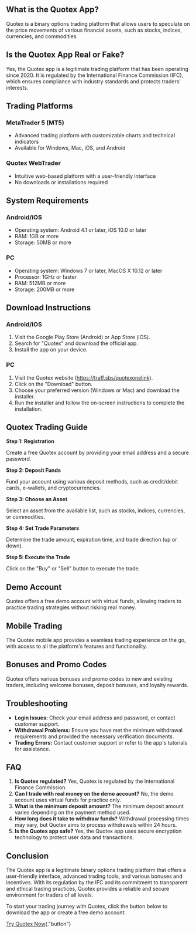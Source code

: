 ## What is the Quotex App?

Quotex is a binary options trading platform that allows users to
speculate on the price movements of various financial assets, such as
stocks, indices, currencies, and commodities.

## Is the Quotex App Real or Fake?

Yes, the Quotex app is a legitimate trading platform that has been
operating since 2020. It is regulated by the International Finance
Commission (IFC), which ensures compliance with industry standards and
protects traders\' interests.

## Trading Platforms

### MetaTrader 5 (MT5)

-   Advanced trading platform with customizable charts and technical
    indicators
-   Available for Windows, Mac, iOS, and Android

### Quotex WebTrader

-   Intuitive web-based platform with a user-friendly interface
-   No downloads or installations required

## System Requirements

### Android/iOS

-   Operating system: Android 4.1 or later, iOS 10.0 or later
-   RAM: 1GB or more
-   Storage: 50MB or more

### PC

-   Operating system: Windows 7 or later, MacOS X 10.12 or later
-   Processor: 1GHz or faster
-   RAM: 512MB or more
-   Storage: 200MB or more

## Download Instructions

### Android/iOS

1.  Visit the Google Play Store (Android) or App Store (iOS).
2.  Search for "Quotex" and download the official app.
3.  Install the app on your device.

### PC

1.  Visit the Quotex website (https://traff.sbs/quotexonelink).
2.  Click on the "Download" button.
3.  Choose your preferred version (Windows or Mac) and download the
    installer.
4.  Run the installer and follow the on-screen instructions to complete
    the installation.

## Quotex Trading Guide

**Step 1: Registration**

Create a free Quotex account by providing your email address and a
secure password.

**Step 2: Deposit Funds**

Fund your account using various deposit methods, such as credit/debit
cards, e-wallets, and cryptocurrencies.

**Step 3: Choose an Asset**

Select an asset from the available list, such as stocks, indices,
currencies, or commodities.

**Step 4: Set Trade Parameters**

Determine the trade amount, expiration time, and trade direction (up or
down).

**Step 5: Execute the Trade**

Click on the "Buy" or "Sell" button to execute the trade.

## Demo Account

Quotex offers a free demo account with virtual funds, allowing traders
to practice trading strategies without risking real money.

## Mobile Trading

The Quotex mobile app provides a seamless trading experience on the go,
with access to all the platform\'s features and functionality.

## Bonuses and Promo Codes

Quotex offers various bonuses and promo codes to new and existing
traders, including welcome bonuses, deposit bonuses, and loyalty
rewards.

## Troubleshooting

-   **Login Issues:** Check your email address and password, or contact
    customer support.
-   **Withdrawal Problems:** Ensure you have met the minimum withdrawal
    requirements and provided the necessary verification documents.
-   **Trading Errors:** Contact customer support or refer to the app\'s
    tutorials for assistance.

## FAQ

1.  **Is Quotex regulated?** Yes, Quotex is regulated by the
    International Finance Commission.
2.  **Can I trade with real money on the demo account?** No, the demo
    account uses virtual funds for practice only.
3.  **What is the minimum deposit amount?** The minimum deposit amount
    varies depending on the payment method used.
4.  **How long does it take to withdraw funds?** Withdrawal processing
    times may vary, but Quotex aims to process withdrawals within 24
    hours.
5.  **Is the Quotex app safe?** Yes, the Quotex app uses secure
    encryption technology to protect user data and transactions.

## Conclusion

The Quotex app is a legitimate binary options trading platform that
offers a user-friendly interface, advanced trading tools, and various
bonuses and incentives. With its regulation by the IFC and its
commitment to transparent and ethical trading practices, Quotex provides
a reliable and secure environment for traders of all levels.

To start your trading journey with Quotex, click the button below to
download the app or create a free demo account.

[Try Quotex
Now](\%22https://traff.sbs/quotexonelink\%22){."button"}

